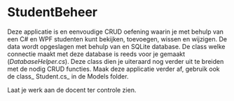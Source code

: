 # StudentBeheer

Deze applicatie is en eenvoudige CRUD oefening waarin je met behulp van een C# en WPF studenten kunt bekijken, toevoegen, wissen en wijzigen. De data wordt opgeslagen met behulp van en SQLite database. De class welke connectie maakt met deze database is reeds voor je gemaakt (_DatabaseHelper.cs_). Deze class dien je uiteraard nog verder uit te breiden met de nodig CRUD functies. Maak deze applicatie verder af, gebruik ook de class_ Student.cs_ in de Models folder. 

Laat je werk aan de docent ter controle zien.
